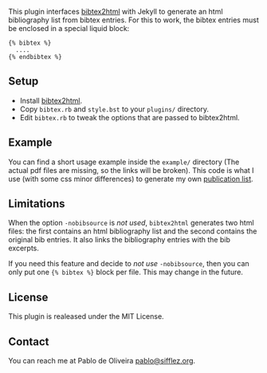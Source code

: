 This plugin interfaces [bibtex2html](http://www.lri.fr/~filliatr/bibtex2html/) with Jekyll
to generate an html bibliography list from bibtex entries.
For this to work, the bibtex entries must be enclosed in a special liquid block:

    {% bibtex %}
      ....
    {% endbibtex %}

Setup
-----

* Install [bibtex2html](http://www.lri.fr/~filliatr/bibtex2html/). 
* Copy `bibtex.rb` and `style.bst` to your `plugins/` directory. 
* Edit `bibtex.rb` to tweak the options that are passed to bibtex2html. 

Example
-------
You can find a short usage example inside the `example/` directory
(The actual pdf files are missing, so the links will be broken).
This code is what I use (with some css minor differences) to generate
my own [publication list](www.sifflez.org/publications).

Limitations
-----------

When the option `-nobibsource` is *not used*, 
`bibtex2html` generates two html files: the first contains
an html bibliography list and the second contains the
original bib entries.  It also links the bibliography entries with the
bib excerpts.

If you need this feature and decide to *not use* `-nobibsource`, then you can
only put one `{% bibtex %}` block per file. This may change in the future. 

License
-------

This plugin is realeased under the MIT License.

Contact
-------

You can reach me at Pablo de Oliveira <pablo@sifflez.org>.

